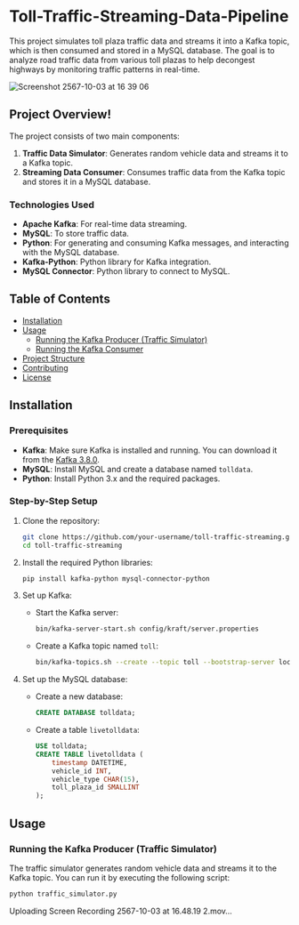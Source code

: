 # Toll-Traffic-Streaming-Data-Pipeline

This project simulates toll plaza traffic data and streams it into a Kafka topic, which is then consumed and stored in a MySQL database. The goal is to analyze road traffic data from various toll plazas to help decongest highways by monitoring traffic patterns in real-time.

![Screenshot 2567-10-03 at 16 39 06](https://github.com/user-attachments/assets/fc9f27ab-4fd6-4be5-9ea7-3a625062ec91)

## Project Overview!
The project consists of two main components:
1. **Traffic Data Simulator**: Generates random vehicle data and streams it to a Kafka topic.
2. **Streaming Data Consumer**: Consumes traffic data from the Kafka topic and stores it in a MySQL database.

### Technologies Used
- **Apache Kafka**: For real-time data streaming.
- **MySQL**: To store traffic data.
- **Python**: For generating and consuming Kafka messages, and interacting with the MySQL database.
- **Kafka-Python**: Python library for Kafka integration.
- **MySQL Connector**: Python library to connect to MySQL.

## Table of Contents
- [Installation](#installation)
- [Usage](#usage)
  - [Running the Kafka Producer (Traffic Simulator)](#running-the-kafka-producer-traffic-simulator)
  - [Running the Kafka Consumer](#running-the-kafka-consumer)
- [Project Structure](#project-structure)
- [Contributing](#contributing)
- [License](#license)

## Installation

### Prerequisites
- **Kafka**: Make sure Kafka is installed and running. You can download it from the [Kafka 3.8.0]([https://kafka.apache.org/](https://downloads.apache.org/kafka/3.8.0/kafka_2.12-3.8.0.tgz)).
- **MySQL**: Install MySQL and create a database named `tolldata`.
- **Python**: Install Python 3.x and the required packages.

### Step-by-Step Setup

1. Clone the repository:
    ```bash
    git clone https://github.com/your-username/toll-traffic-streaming.git
    cd toll-traffic-streaming
    ```

2. Install the required Python libraries:
    ```bash
    pip install kafka-python mysql-connector-python
    ```

3. Set up Kafka:
   - Start the Kafka server:
     ```bash
     bin/kafka-server-start.sh config/kraft/server.properties
     ```
   - Create a Kafka topic named `toll`:
     ```bash
     bin/kafka-topics.sh --create --topic toll --bootstrap-server localhost:9092
     ```

4. Set up the MySQL database:
   - Create a new database:
     ```sql
     CREATE DATABASE tolldata;
     ```
   - Create a table `livetolldata`:
     ```sql
     USE tolldata;
     CREATE TABLE livetolldata (
         timestamp DATETIME,
         vehicle_id INT,
         vehicle_type CHAR(15),
         toll_plaza_id SMALLINT
     );
     ```

## Usage

### Running the Kafka Producer (Traffic Simulator)

The traffic simulator generates random vehicle data and streams it to the Kafka topic. You can run it by executing the following script:

```bash
python traffic_simulator.py
```
Uploading Screen Recording 2567-10-03 at 16.48.19 2.mov…









